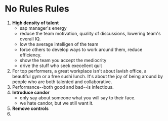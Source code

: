# No Rules Rules

1. **High density of talent**
    - sap manager's energy
    - reduce the team motivation, quality of discussions, lowering team's overall IQ. 
    - low the average intelligen of the team
    - force others to develop ways to work around them, reduce efficiency.
    - show the team you accept the mediocrity
    - drive the stuff who seek execellent quit
2. For top performers, a great workplace isn't about lavish office, a beautiful gym or a free sushi lunch. It's about the joy of being around by people who are both talented and collaborative.
3. Performance--both good and bad--is infectious. 
4. **Introduce candor**
    - only say about someone what you will say to their face. 
    - we hate candor, but we still want it. 
6. **Remove controls**
7. 
